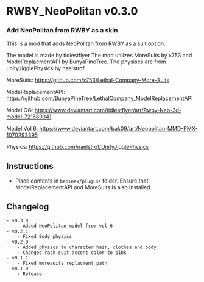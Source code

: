 # RWBY_NeoPolitan v0.3.0
### Add NeoPolitan from RWBY as a skin 

This is a mod that adds NeoPolitan from RWBY as a suit option.

The model is made by tidiestflyer 
The mod utilizes MoreSuits by x753 and ModelReplacmentAPI by BunyaPineTree.
The physiscs are from unityJigglePhysics by naelstrof

MoreSuits: https://github.com/x753/Lethal-Company-More-Suits

ModelReplacementAPI: https://github.com/BunyaPineTree/LethalCompany_ModelReplacementAPI

Model OG: https://www.deviantart.com/tidiestflyer/art/Rwby-Neo-3d-model-721580341

Model Vol 6: https://www.deviantart.com/bak09/art/Neopolitan-MMD-PMX-1070293395

Physics: https://github.com/naelstrof/UnityJigglePhysics

## Instructions
- Place contents in `bepinex/plugins` folder. Ensure that ModelReplacementAPI and MoreSuits is also installed. 

## Changelog
	- v0.3.0
		- Added NeoPolitan model from vol 6
	- v0.2.1
		- Fixed Body physics
	- v0.2.0
		- Added physics to character hair, clothes and body
		- Changed rack suit accent color to pink
	- v0.1.1
		- Fixed moresuits replacment path
	- v0.1.0
		- Release
	